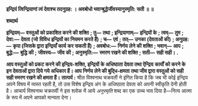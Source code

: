 **इन्द्रियं त्विन्द्रियाणां त्वं देवाश्च तदनुग्रह: ।** **अवबोधो भवान्बुद्धेर्जीवस्यानुस्मृति: सती ॥ ॥** 

**शब्दार्थ** 

**इन्द्रियम्—** **वस्तुओं को प्रकाशित करने की शक्ति** **; तु—** **तथा** **; इन्द्रियाणाम्—** **इन्द्रियों के** **; त्वम्—** **तुम** **; देवा:—** **देवता (जो** **विविध इन्द्रियों का नियमन करते हैं)** **; च—** **एवं** **; तत्—** **उनका (देवताओं की)** **; अनुग्रह:—** **कृपा (जिसके द्वारा इन्द्रियाँ कार्य** **कर सकती हैं)** **; अवबोध:—** **निर्णय लेने की शक्ति** **; भवान्—** **आप** **; बुद्धे:—** **बुद्धि की** **; जीवस्य—** **जीव की** **; अनुस्मृति:—** **स्मरण रखने की शक्ति** **; सती—** **सही सही।** **.** 

**आप वस्तुओं को प्रकट करने की इन्द्रिय-शक्ति, इन्द्रियों के अधिष्ठाता देवता तथा ऐन्द्रिय** **कार्यों को करने के इन देवताओं द्वारा दिये गये अधिकार हैं। आप निर्णय लेने की बुदि्ध-क्षमता** **तथा जीव द्वारा वस्तुओं को सही सही स्मरण रखने की क्षमता हैं।** **तात्पर्य :** श्रील विश्वनाथ चक्रवर्ती ने इंगित किया है कि जब भी कोई इन्द्रिय अपने विषय में व्यस्त रहती है, तो उस विशेष इन्द्रिय अंग के अधिष्ठाता देवता को अपनी स्वीकृति देनी होती है। आचार्य विश्वनाथ चक्रतर्वी ने इस श्लोक में आये *अनुस्मृति* शब्द का एक उच्च भाव दिया है—नित्य आत्मा के रूप में अपने आपको मान्यता देना।  